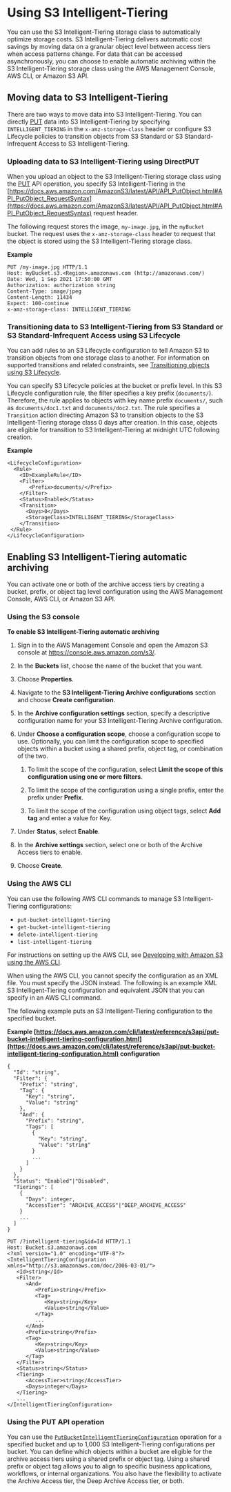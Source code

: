 # Using S3 Intelligent\-Tiering<a name="using-intelligent-tiering"></a>

You can use the S3 Intelligent\-Tiering storage class to automatically optimize storage costs\. S3 Intelligent\-Tiering delivers automatic cost savings by moving data on a granular object level between access tiers when access patterns change\. For data that can be accessed asynchronously, you can choose to enable automatic archiving within the S3 Intelligent\-Tiering storage class using the AWS Management Console, AWS CLI, or Amazon S3 API\.

## Moving data to S3 Intelligent\-Tiering<a name="moving-data-to-int-tiering"></a>

There are two ways to move data into S3 Intelligent\-Tiering\. You can directly [PUT](https://docs.aws.amazon.com/AmazonS3/latest/API/API_PutObject.html) data into S3 Intelligent\-Tiering by specifying `INTELLIGENT_TIERING` in the `x-amz-storage-class` header or configure S3 Lifecycle policies to transition objects from S3 Standard or S3 Standard\-Infrequent Access to S3 Intelligent\-Tiering\.

### Uploading data to S3 Intelligent\-Tiering using DirectPUT<a name="moving-data-to-int-tiering-directPUT"></a>

When you upload an object to the S3 Intelligent\-Tiering storage class using the [PUT](https://docs.aws.amazon.com/AmazonS3/latest/API/API_PutObject.html) API operation, you specify S3 Intelligent\-Tiering in the [https://docs.aws.amazon.com/AmazonS3/latest/API/API_PutObject.html#API_PutObject_RequestSyntax](https://docs.aws.amazon.com/AmazonS3/latest/API/API_PutObject.html#API_PutObject_RequestSyntax) request header\.

The following request stores the image, `my-image.jpg`, in the `myBucket` bucket\. The request uses the `x-amz-storage-class` header to request that the object is stored using the S3 Intelligent\-Tiering storage class\. 

**Example**  

```
PUT /my-image.jpg HTTP/1.1
Host: myBucket.s3.<Region>.amazonaws.com (http://amazonaws.com/)
Date: Wed, 1 Sep 2021 17:50:00 GMT
Authorization: authorization string
Content-Type: image/jpeg
Content-Length: 11434
Expect: 100-continue
x-amz-storage-class: INTELLIGENT_TIERING
```

### Transitioning data to S3 Intelligent\-Tiering from S3 Standard or S3 Standard\-Infrequent Access using S3 Lifecycle<a name="moving-data-to-int-tiering-lifecycle"></a>

You can add rules to an S3 Lifecycle configuration to tell Amazon S3 to transition objects from one storage class to another\. For information on supported transitions and related constraints, see [ Transitioning objects using S3 Lifecycle](https://docs.aws.amazon.com/AmazonS3/latest/userguide/lifecycle-transition-general-considerations.html)\. 

You can specify S3 Lifecycle policies at the bucket or prefix level\. In this S3 Lifecycle configuration rule, the filter specifies a key prefix \(`documents/`\)\. Therefore, the rule applies to objects with key name prefix `documents/`, such as `documents/doc1.txt` and `documents/doc2.txt`\. The rule specifies a `Transition` action directing Amazon S3 to transition objects to the S3 Intelligent\-Tiering storage class 0 days after creation\. In this case, objects are eligible for transition to S3 Intelligent\-Tiering at midnight UTC following creation\.

**Example**  

```
<LifecycleConfiguration>
  <Rule>
    <ID>ExampleRule</ID>
    <Filter>
       <Prefix>documents/</Prefix>
    </Filter>
    <Status>Enabled</Status>
    <Transition>
      <Days>0</Days>
      <StorageClass>INTELLIGENT_TIERING</StorageClass>
    </Transition>
 </Rule>
</LifecycleConfiguration>
```

## Enabling S3 Intelligent\-Tiering automatic archiving<a name="enable-auto-archiving-int-tiering"></a>

You can activate one or both of the archive access tiers by creating a bucket, prefix, or object tag level configuration using the AWS Management Console, AWS CLI, or Amazon S3 API\. 

### Using the S3 console<a name="enable-auto-archiving-int-tiering-console"></a>

**To enable S3 Intelligent\-Tiering automatic archiving**

1. Sign in to the AWS Management Console and open the Amazon S3 console at [https://console\.aws\.amazon\.com/s3/](https://console.aws.amazon.com/s3/)\.

1. In the **Buckets** list, choose the name of the bucket that you want\.

1. Choose **Properties**\.

1. Navigate to the **S3 Intelligent\-Tiering Archive configurations** section and choose **Create configuration**\.

1. In the **Archive configuration settings** section, specify a descriptive configuration name for your S3 Intelligent\-Tiering Archive configuration\.

1. Under **Choose a configuration scope**, choose a configuration scope to use\. Optionally, you can limit the configuration scope to specified objects within a bucket using a shared prefix, object tag, or combination of the two\.

   1. To limit the scope of the configuration, select **Limit the scope of this configuration using one or more filters**\.

   1. To limit the scope of the configuration using a single prefix, enter the prefix under **Prefix**\. 

   1. To limit the scope of the configuration using object tags, select **Add tag** and enter a value for Key\.

1. Under **Status**, select **Enable**\.

1. In the **Archive settings** section, select one or both of the Archive Access tiers to enable\.

1. Choose **Create**\.

### Using the AWS CLI<a name="enable-auto-archiving-int-tiering-cli"></a>

You can use the following AWS CLI commands to manage S3 Intelligent\-Tiering configurations:
+ `put-bucket-intelligent-tiering`
+ `get-bucket-intelligent-tiering`
+ `delete-intelligent-tiering`
+ `list-intelligent-tiering`

For instructions on setting up the AWS CLI, see [Developing with Amazon S3 using the AWS CLI](setup-aws-cli.md)\.

When using the AWS CLI, you cannot specify the configuration as an XML file\. You must specify the JSON instead\. The following is an example XML S3 Intelligent\-Tiering configuration and equivalent JSON that you can specify in an AWS CLI command\.

The following example puts an S3 Intelligent\-Tiering configuration to the specified bucket\.

**Example [https://docs.aws.amazon.com/cli/latest/reference/s3api/put-bucket-intelligent-tiering-configuration.html](https://docs.aws.amazon.com/cli/latest/reference/s3api/put-bucket-intelligent-tiering-configuration.html) configuration**  

```
{
  "Id": "string",
  "Filter": {
    "Prefix": "string",
    "Tag": {
      "Key": "string",
      "Value": "string"
    },
    "And": {
      "Prefix": "string",
      "Tags": [
        {
          "Key": "string",
          "Value": "string"
        }
        ...
      ]
    }
  },
  "Status": "Enabled"|"Disabled",
  "Tierings": [
    {
      "Days": integer,
      "AccessTier": "ARCHIVE_ACCESS"|"DEEP_ARCHIVE_ACCESS"
    }
    ...
  ]
}
```

```
PUT /?intelligent-tiering&id=Id HTTP/1.1
Host: Bucket.s3.amazonaws.com
<?xml version="1.0" encoding="UTF-8"?>
<IntelligentTieringConfiguration xmlns="http://s3.amazonaws.com/doc/2006-03-01/">
   <Id>string</Id>
   <Filter>
      <And>
         <Prefix>string</Prefix>
         <Tag>
            <Key>string</Key>
            <Value>string</Value>
         </Tag>
         ...
      </And>
      <Prefix>string</Prefix>
      <Tag>
         <Key>string</Key>
         <Value>string</Value>
      </Tag>
   </Filter>
   <Status>string</Status>
   <Tiering>
      <AccessTier>string</AccessTier>
      <Days>integer</Days>
   </Tiering>
   ...
</IntelligentTieringConfiguration>
```

### Using the PUT API operation<a name="enable-auto-archiving-int-tiering-api"></a>

You can use the [ `PutBucketIntelligentTieringConfiguration`](https://docs.aws.amazon.com/AmazonS3/latest/API/API_PutBucketIntelligentTieringConfiguration.html) operation for a specified bucket and up to 1,000 S3 Intelligent\-Tiering configurations per bucket\. You can define which objects within a bucket are eligible for the archive access tiers using a shared prefix or object tag\. Using a shared prefix or object tag allows you to align to specific business applications, workflows, or internal organizations\. You also have the flexibility to activate the Archive Access tier, the Deep Archive Access tier, or both\.